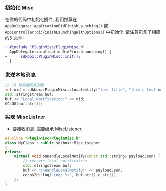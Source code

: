 ### 初始化 Misc

在你的代码中初始化插件, 我们推荐在 `AppDelegate::applicationDidFinishLaunching()` 或 `AppController:didFinishLaunchingWithOptions()` 中初始化. 请注意包含了相应的头文件:
```diff
+ #include "PluginMisc/PluginMisc.h"
  AppDelegate::applicationDidFinishLaunching() {
+      sdkbox::PluginMisc::init();
  }
```

### 发送本地消息

```cpp
// 10 秒后能收到消息
int nid = sdkbox::PluginMisc::localNotify("test title", "this a test notify content", 1000 * 10);
std::stringstream buf;
buf << "Local Notification:" << nid;
CCLOG(buf.str());
```

### 实现 MiscListner
* 要接收消息, 需要继承 MiscListener.
```cpp
#include "PluginMisc/PluginMisc.h"
class MyClass : public sdkbox::MiscListener
{
private:
    virtual void onHandleLocalNotify(const std::string& payloadJson) {
        // recevie local notification
        std::stringstream buf;
        buf << "onHandleLocalNotify:" << payloadJson;
        cocos2d::log("Log: %s", buf.str().c_str());
    };
}
```
